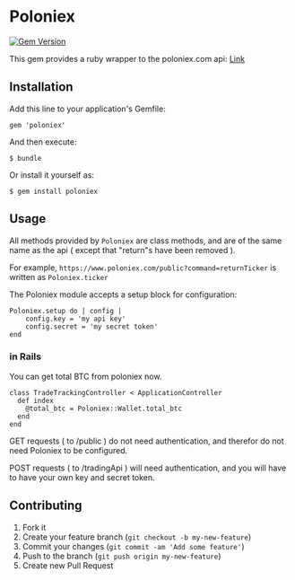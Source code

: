 # Poloniex

[![Gem Version](https://badge.fury.io/rb/poloniex.png)](http://badge.fury.io/rb/poloniex)

This gem provides a ruby wrapper to the poloniex.com api: [Link](https://poloniex.com/api)
## Installation

Add this line to your application's Gemfile:

    gem 'poloniex'

And then execute:

    $ bundle

Or install it yourself as:

    $ gem install poloniex

## Usage

All methods provided by ```Poloniex``` are class methods, and are of the same name as the api ( except that "return"s have been removed ).

For example, ```https://www.poloniex.com/public?command=returnTicker``` is written as ```Poloniex.ticker```

The Poloniex module accepts a setup block for configuration:

```
Poloniex.setup do | config |
    config.key = 'my api key'
    config.secret = 'my secret token'
end
```

### in Rails

You can get total BTC from poloniex now.

```
class TradeTrackingController < ApplicationController
  def index
    @total_btc = Poloniex::Wallet.total_btc
  end
end
```



GET requests ( to /public ) do not need authentication, and therefor do not need Poloniex to be configured.

POST requests ( to /tradingApi ) will need authentication, and you will have to have your own key and secret token.



## Contributing

1. Fork it
2. Create your feature branch (`git checkout -b my-new-feature`)
3. Commit your changes (`git commit -am 'Add some feature'`)
4. Push to the branch (`git push origin my-new-feature`)
5. Create new Pull Request
